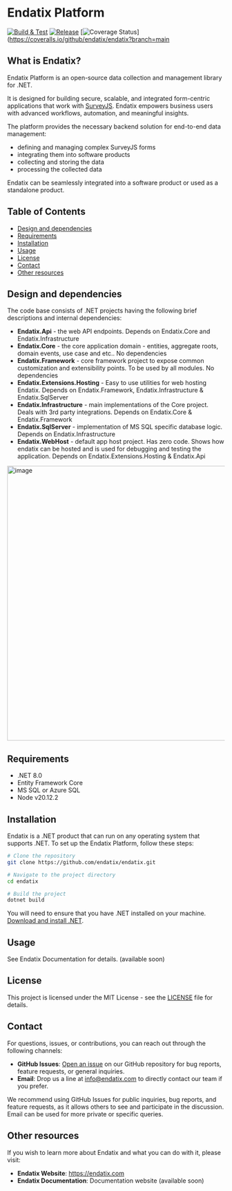 
# Endatix Platform

[![Build & Test](https://github.com/endatix/endatix/actions/workflows/build-ci.yml/badge.svg)](https://github.com/endatix/endatix/actions/workflows/build-ci.yml)
[![Release](https://github.com/endatix/endatix/actions/workflows/release.yml/badge.svg)](https://github.com/endatix/endatix/actions/workflows/release.yml)
[![Coverage Status](https://coveralls.io/repos/github/endatix/endatix/badge.svg?branch=main)](https://coveralls.io/github/endatix/endatix?branch=main

## What is Endatix?

Endatix Platform is an open-source data collection and management library for .NET.

It is designed for building secure, scalable, and integrated form-centric applications that work with [SurveyJS](https://github.com/surveyjs/survey-library). Endatix empowers business users with advanced workflows, automation, and meaningful insights.

The platform provides the necessary backend solution for end-to-end data management:
- defining and managing complex SurveyJS forms
- integrating them into software products
- collecting and storing the data
- processing the collected data

Endatix can be seamlessly integrated into a software product or used as a standalone product.

## Table of Contents
- [Design and dependencies](#design-and-dependencies)
- [Requirements](#requirements)
- [Installation](#installation)
- [Usage](#usage)
- [License](#license)
- [Contact](#contact)
- [Other resources](#other-resources)

## Design and dependencies

The code base consists of .NET projects having the following brief descriptions and internal dependencies:

* **Endatix.Api** - the web API endpoints. Depends on Endatix.Core and Endatix.Infrastructure
* **Endatix.Core** - the core application domain - entities, aggregate roots, domain events, use case and etc.. No dependencies
* **Endatix.Framework** - core framework project to expose common customization and extensibility points. To be used by all modules. No dependencies
* **Endatix.Extensions.Hosting** - Easy to use utilities for web hosting Endatix. Depends on Endatix.Framework, Endatix.Infrastructure & Endatix.SqlServer
* **Endatix.Infrastructure** - main implementations of the Core project. Deals with 3rd party integrations. Depends on Endatix.Core & Endatix.Framework
* **Endatix.SqlServer**   - implementation of MS SQL specific database logic. Depends on Endatix.Infrastructure
* **Endatix.WebHost**  - default app host project. Has zero code. Shows how endatix can be hosted and is used for debugging and testing the application. Depends on Endatix.Extensions.Hosting & Endatix.Api

<img width="636" alt="image" src="https://github.com/user-attachments/assets/9441264f-fd24-44c6-b5be-ebfb2f04ab31">

## Requirements

* .NET 8.0
* Entity Framework Core
* MS SQL or Azure SQL
* Node v20.12.2

## Installation

Endatix is a .NET product that can run on any operating system that supports .NET. To set up the Endatix Platform, follow these steps:

```bash
# Clone the repository
git clone https://github.com/endatix/endatix.git

# Navigate to the project directory
cd endatix

# Build the project
dotnet build
```

You will need to ensure that you have .NET installed on your machine. [Download and install .NET](https://dotnet.microsoft.com/download).

## Usage

See Endatix Documentation for details. (available soon)

## License

This project is licensed under the MIT License - see the [LICENSE](LICENSE) file for details.

## Contact

For questions, issues, or contributions, you can reach out through the following channels:
- **GitHub Issues**: [Open an issue](https://github.com/endatix/endatix/issues) on our GitHub repository for bug reports, feature requests, or general inquiries.
- **Email**: Drop us a line at  [info@endatix.com](mailto:info@endatix.com) to directly contact our team if you prefer.

We recommend using GitHub Issues for public inquiries, bug reports, and feature requests, as it allows others to see and participate in the discussion. Email can be used for more private or specific queries.

## Other resources

If you wish to learn more about Endatix and what you can do with it, please visit:
- **Endatix Website**: https://endatix.com
- **Endatix Documentation**: Documentation website (available soon)
